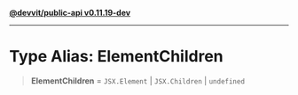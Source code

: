 [**@devvit/public-api v0.11.19-dev**](../../../../README.md)

---

# Type Alias: ElementChildren

> **ElementChildren** = `JSX.Element` \| `JSX.Children` \| `undefined`
